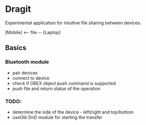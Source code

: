 # Dragit
Experimental application for intuitive file sharing between devices.

[Mobile] <-- file -- [Laptop]

## Basics
### Bluetooth module
- pair devices
- connect to device
- check if OBEX object push command is supported
- push file and return status of the operation

### TODO:
- determine the side of the device - left/right and top/bottom
- useGtk DnD module for starting the transfer

